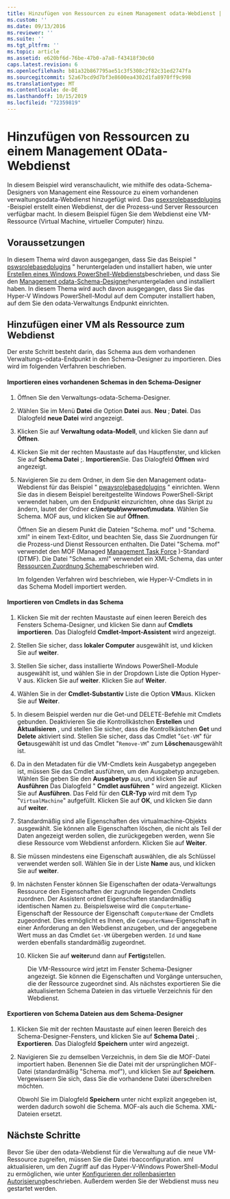 ```yaml
---
title: Hinzufügen von Ressourcen zu einem Management odata-Webdienst | Microsoft-Dokumentation
ms.custom: ''
ms.date: 09/13/2016
ms.reviewer: ''
ms.suite: ''
ms.tgt_pltfrm: ''
ms.topic: article
ms.assetid: e620bf6d-76be-47b0-a7a8-f43418f30c60
caps.latest.revision: 6
ms.openlocfilehash: b81a32b867795ae51c3f5308c2f82c31ed2747fa
ms.sourcegitcommit: 52a67bcd9d7bf3e8600ea4302d1fa8970ff9c998
ms.translationtype: MT
ms.contentlocale: de-DE
ms.lasthandoff: 10/15/2019
ms.locfileid: "72359819"
---
```

# <a name="adding-resources-to-a-management-odata-web-service"></a>Hinzufügen von Ressourcen zu einem Management OData-Webdienst

In diesem Beispiel wird veranschaulicht, wie mithilfe des odata-Schema-Designers von Management eine Ressource zu einem vorhandenen verwaltungsodata-Webdienst hinzugefügt wird. Das [psexsrolebasedplugins](https://code.msdn.microsoft.com:443/windowsdesktop/PswsRoleBasedPlugins-9c79b75a) -Beispiel erstellt einen Webdienst, der die Prozess-und Server Ressourcen verfügbar macht. In diesem Beispiel fügen Sie dem Webdienst eine VM-Ressource (Virtual Machine, virtueller Computer) hinzu.

## <a name="prerequisites"></a>Voraussetzungen

In diesem Thema wird davon ausgegangen, dass Sie das Beispiel " [pswsrolebasedplugins](https://code.msdn.microsoft.com:443/windowsdesktop/PswsRoleBasedPlugins-9c79b75a) " heruntergeladen und installiert haben, wie unter [Erstellen eines Windows PowerShell-Webdiensts](./creating-a-management-odata-web-service.md)beschrieben, und dass Sie den [Management odata-Schema-Designer](https://marketplace.visualstudio.com/items?itemName=jlisc0.ManagementODataSchemaDesigner)heruntergeladen und installiert haben. In diesem Thema wird auch davon ausgegangen, dass Sie das Hyper-V Windows PowerShell-Modul auf dem Computer installiert haben, auf dem Sie den odata-Verwaltungs Endpunkt einrichten.

## <a name="adding-vm-as-a-resource-to-the-web-service"></a>Hinzufügen einer VM als Ressource zum Webdienst

Der erste Schritt besteht darin, das Schema aus dem vorhandenen Verwaltungs-odata-Endpunkt in den Schema-Designer zu importieren. Dies wird im folgenden Verfahren beschrieben.

#### <a name="importing-an-existing-schema-into-the-schema-designer"></a>Importieren eines vorhandenen Schemas in den Schema-Designer

1. Öffnen Sie den Verwaltungs-odata-Schema-Designer.

2. Wählen Sie im Menü **Datei** die Option **Datei** aus. **Neu** ; **Datei**. Das Dialogfeld **neue Datei** wird angezeigt.

3. Klicken Sie auf **Verwaltung odata-Modell**, und klicken Sie dann auf **Öffnen**.

4. Klicken Sie mit der rechten Maustaste auf das Hauptfenster, und klicken Sie auf **Schema Datei** ;. **Importieren**Sie. Das Dialogfeld **Öffnen** wird angezeigt.

5. Navigieren Sie zu dem Ordner, in dem Sie den Management odata-Webdienst für das Beispiel " [pwaysrolebasedplugins](https://code.msdn.microsoft.com:443/windowsdesktop/PswsRoleBasedPlugins-9c79b75a) " einrichten. Wenn Sie das in diesem Beispiel bereitgestellte Windows PowerShell-Skript verwendet haben, um den Endpunkt einzurichten, ohne das Skript zu ändern, lautet der Ordner **c:\inetpub\wwwroot\mudata**. Wählen Sie Schema. MOF aus, und klicken Sie auf **Öffnen**.

   Öffnen Sie an diesem Punkt die Dateien "Schema. mof" und "Schema. xml" in einem Text-Editor, und beachten Sie, dass Sie Zuordnungen für die Prozess-und Dienst Ressourcen enthalten. Die Datei "Schema. mof" verwendet den MOF (Managed [Management Task Force](https://www.dmtf.org/) )-Standard (DTMF). Die Datei "Schema. xml" verwendet ein XML-Schema, das unter [Ressourcen Zuordnung Schema](./resource-mapping-schema.md)beschrieben wird.

   Im folgenden Verfahren wird beschrieben, wie Hyper-V-Cmdlets in in das Schema Modell importiert werden.

#### <a name="importing-cmdlets-into-the-schema"></a>Importieren von Cmdlets in das Schema

1. Klicken Sie mit der rechten Maustaste auf einen leeren Bereich des Fensters Schema-Designer, und klicken Sie dann auf **Cmdlets importieren**. Das Dialogfeld **Cmdlet-Import-Assistent** wird angezeigt.

2. Stellen Sie sicher, dass **lokaler Computer** ausgewählt ist, und klicken Sie auf **weiter**.

3. Stellen Sie sicher, dass installierte Windows PowerShell-Module ausgewählt ist, und wählen Sie in der Dropdown Liste die Option Hyper-V aus. Klicken Sie auf **weiter**. Klicken Sie auf **Weiter**.

4. Wählen Sie in der **Cmdlet-Substantiv** Liste die Option **VM**aus. Klicken Sie auf **Weiter**.

5. In diesem Beispiel werden nur die Get-und DELETE-Befehle mit Cmdlets gebunden. Deaktivieren Sie die Kontrollkästchen **Erstellen** und **Aktualisieren** , und stellen Sie sicher, dass die Kontrollkästchen **Get** und **Delete** aktiviert sind. Stellen Sie sicher, dass das Cmdlet "`Get-VM`" für **Get**ausgewählt ist und das Cmdlet "`Remove-VM`" zum **Löschen**ausgewählt ist.

6. Da in den Metadaten für die VM-Cmdlets kein Ausgabetyp angegeben ist, müssen Sie das Cmdlet ausführen, um den Ausgabetyp anzugeben. Wählen Sie geben Sie den **Ausgabetyp** aus, und klicken Sie auf **Ausführen** Das Dialogfeld " **Cmdlet ausführen** " wird angezeigt. Klicken Sie auf **Ausführen**. Das Feld für den **CLR-Typ** wird mit dem Typ "`VirtualMachine`" aufgefüllt. Klicken Sie auf **OK**, und klicken Sie dann auf **weiter**.

7. Standardmäßig sind alle Eigenschaften des virtualmachine-Objekts ausgewählt. Sie können alle Eigenschaften löschen, die nicht als Teil der Daten angezeigt werden sollen, die zurückgegeben werden, wenn Sie diese Ressource vom Webdienst anfordern. Klicken Sie auf **Weiter**.

8. Sie müssen mindestens eine Eigenschaft auswählen, die als Schlüssel verwendet werden soll. Wählen Sie in der Liste **Name** aus, und klicken Sie auf **weiter**.

9. Im nächsten Fenster können Sie Eigenschaften der odata-Verwaltungs Ressource den Eigenschaften der zugrunde liegenden Cmdlets zuordnen. Der Assistent ordnet Eigenschaften standardmäßig identischen Namen zu. Beispielsweise wird die `ComputerName`-Eigenschaft der Ressource der Eigenschaft `ComputerName` der Cmdlets zugeordnet.  Dies ermöglicht es Ihnen, die `ComputerName`-Eigenschaft in einer Anforderung an den Webdienst anzugeben, und der angegebene Wert muss an das Cmdlet `Get-VM` übergeben werden. `Id` und `Name` werden ebenfalls standardmäßig zugeordnet.

   10. Klicken Sie auf **weiter**und dann auf **Fertig**stellen.

       Die VM-Ressource wird jetzt im Fenster Schema-Designer angezeigt. Sie können die Eigenschaften und Vorgänge untersuchen, die der Ressource zugeordnet sind. Als nächstes exportieren Sie die aktualisierten Schema Dateien in das virtuelle Verzeichnis für den Webdienst.

#### <a name="exporting-schema-files-from-the-schema-designer"></a>Exportieren von Schema Dateien aus dem Schema-Designer

1. Klicken Sie mit der rechten Maustaste auf einen leeren Bereich des Schema-Designer-Fensters, und klicken Sie auf **Schema Datei** ;. **Exportieren**. Das Dialogfeld **Speichern** unter wird angezeigt.

2. Navigieren Sie zu demselben Verzeichnis, in dem Sie die MOF-Datei importiert haben. Benennen Sie die Datei mit der ursprünglichen MOF-Datei (standardmäßig "Schema. mof"), und klicken Sie auf **Speichern**. Vergewissern Sie sich, dass Sie die vorhandene Datei überschreiben möchten.

   Obwohl Sie im Dialogfeld **Speichern** unter nicht explizit angegeben ist, werden dadurch sowohl die Schema. MOF-als auch die Schema. XML-Dateien ersetzt.

## <a name="next-steps"></a>Nächste Schritte

Bevor Sie über den odata-Webdienst für die Verwaltung auf die neue VM-Ressource zugreifen, müssen Sie die Datei rbacconfiguration. xml aktualisieren, um den Zugriff auf das Hyper-V-Windows PowerShell-Modul zu ermöglichen, wie unter [Konfigurieren der rollenbasierten Autorisierung](./configuring-role-based-authorization.md)beschrieben. Außerdem werden Sie der Webdienst muss neu gestartet werden.